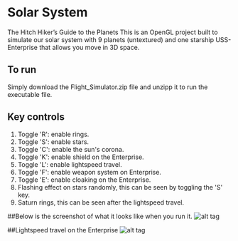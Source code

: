 # Solar System
The Hitch Hiker’s Guide to the Planets
This is an OpenGL project built to simulate our solar system with 9 planets (untextured) 
and one starship USS-Enterprise that allows you move in 3D space. 

## To run
Simply download the Flight_Simulator.zip file and unzipp it to run the executable file. 

## Key controls
1. Toggle 'R': enable rings.
2. Toggle 'S': enable stars.
3. Toggle 'C': enable the sun's corona.
4. Toggle 'K': enable shield on the Enterprise. 
5. Toggle 'L': enable lightspeed travel.
6. Toggle 'F': enable weapon system on Enterprise. 
7. Toggle 'E': enable cloaking on the Enterprise.
8. Flashing effect on stars randomly, this can be seen by toggling the 'S' key.
9. Saturn rings, this can be seen after the lightspeed travel.

##Below is the screenshot of what it looks like when you run it.
![alt tag](http://res.cloudinary.com/zihaow/image/upload/v1480811145/sc_huhiuw.png)

##Lightspeed travel on the Enterprise
![alt tag](http://res.cloudinary.com/zihaow/image/upload/v1480811145/ls_sad6na.png)
